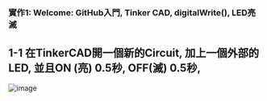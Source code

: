 ### 實作1: Welcome: GitHub入門, Tinker CAD, digitalWrite(), LED亮滅 

## 1-1 在TinkerCAD開一個新的Circuit, 加上一個外部的LED, 並且ON (亮) 0.5秒, OFF(滅) 0.5秒,

![image](https://github.com/c1345672c/ES2023/assets/144580580/c51cbd6e-81f8-4e7d-a031-e2fd6375bba1)
